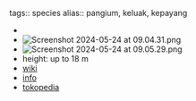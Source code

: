 tags:: species
alias:: pangium, keluak, kepayang

-
- ![Screenshot 2024-05-24 at 09.04.31.png](https://peach-geographical-bat-397.mypinata.cloud/ipfs/QmZN6mQ4S4WYDKMXUFxXbjEyZWgjChwp9Xuyc1dEDEMDeL)
- ![Screenshot 2024-05-24 at 09.05.29.png](https://peach-geographical-bat-397.mypinata.cloud/ipfs/QmNcoL2hoaoCBeokQGsAX1bxmAyYVrTVgjhJtuaBAa2CDC)
- height: up to 18 m
- [wiki](https://en.wikipedia.org/wiki/Pangium)
- [info](http://www.plantsofasia.com/index/pangium/0-667)
- [tokopedia](https://www.tokopedia.com/naturegreen-1/bibit-pohon-pangi-kluwek-rawon-picung-pucung-kepayang-pangium-edule?extParam=ivf%3Dfalse%26src%3Dsearch)